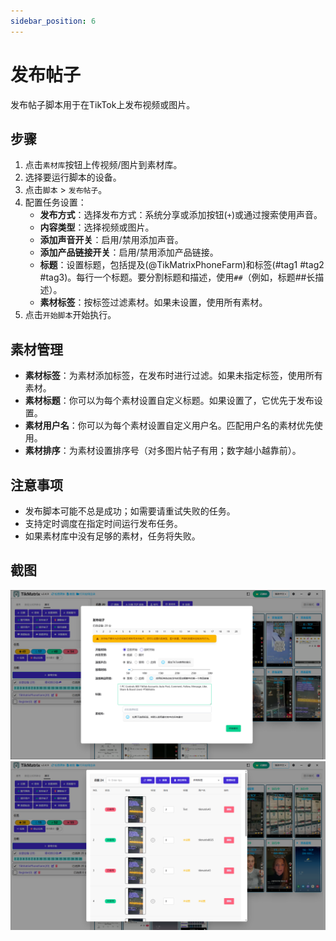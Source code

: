 ```yaml
---
sidebar_position: 6
---
```


# 发布帖子

发布帖子脚本用于在TikTok上发布视频或图片。

## 步骤

1. 点击`素材库`按钮上传视频/图片到素材库。
2. 选择要运行脚本的设备。
3. 点击`脚本` > `发布帖子`。
4. 配置任务设置：
    - **发布方式**：选择发布方式：系统分享或添加按钮(`+`)或通过搜索使用声音。
    - **内容类型**：选择视频或图片。
    - **添加声音开关**：启用/禁用添加声音。
    - **添加产品链接开关**：启用/禁用添加产品链接。
    - **标题**：设置标题，包括提及(@TikMatrixPhoneFarm)和标签(#tag1 #tag2 #tag3)。每行一个标题。要分割标题和描述，使用`##`（例如，标题##长描述）。
    - **素材标签**：按标签过滤素材。如果未设置，使用所有素材。
5. 点击`开始脚本`开始执行。

## 素材管理

- **素材标签**：为素材添加标签，在发布时进行过滤。如果未指定标签，使用所有素材。
- **素材标题**：你可以为每个素材设置自定义标题。如果设置了，它优先于发布设置。
- **素材用户名**：你可以为每个素材设置自定义用户名。匹配用户名的素材优先使用。
- **素材排序**：为素材设置排序号（对多图片帖子有用；数字越小越靠前）。

## 注意事项

- 发布脚本可能不总是成功；如需要请重试失败的任务。
- 支持定时调度在指定时间运行发布任务。
- 如果素材库中没有足够的素材，任务将失败。

## 截图

![发布帖子](../img/post.png)
![素材库](../img/material.png)
